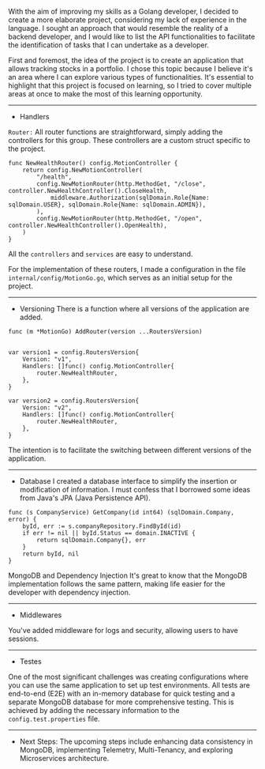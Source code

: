 With the aim of improving my skills as a Golang developer, I decided to create a more elaborate project, considering my lack of experience in the language. I sought an approach that would resemble the reality of a backend developer, and I would like to list the API functionalities to facilitate the identification of tasks that I can undertake as a developer.

First and foremost, the idea of the project is to create an application that allows tracking stocks in a portfolio. I chose this topic because I believe it's an area where I can explore various types of functionalities. It's essential to highlight that this project is focused on learning, so I tried to cover multiple areas at once to make the most of this learning opportunity.

----------
* Handlers

`Router:` 
All router functions are straightforward, simply adding the controllers for this group. These controllers are a custom struct specific to the project.

````
func NewHealthRouter() config.MotionController {
	return config.NewMotionController(
		"/health",
		config.NewMotionRouter(http.MethodGet, "/close", controller.NewHealthController().CloseHealth,
			middleware.Authorization(sqlDomain.Role{Name: sqlDomain.USER}, sqlDomain.Role{Name: sqlDomain.ADMIN}),
		),
		config.NewMotionRouter(http.MethodGet, "/open", controller.NewHealthController().OpenHealth),
	)
}
````

All the `controllers` and `services` are easy to understand.

For the implementation of these routers, I made a configuration in the file `internal/config/MotionGo.go`, which serves as an initial setup for the project.

----------
* Versioning
There is a function where all versions of the application are added.

```
func (m *MotionGo) AddRouter(version ...RoutersVersion) 
```
```

var version1 = config.RoutersVersion{
	Version: "v1",
	Handlers: []func() config.MotionController{
		router.NewHealthRouter,
	},
}

var version2 = config.RoutersVersion{
	Version: "v2",
	Handlers: []func() config.MotionController{
		router.NewHealthRouter,
	},
}
```
The intention is to facilitate the switching between different versions of the application.

----------
* Database
I created a database interface to simplify the insertion or modification of information. I must confess that I borrowed some ideas from Java's JPA (Java Persistence API).

```
func (s CompanyService) GetCompany(id int64) (sqlDomain.Company, error) {
	byId, err := s.companyRepository.FindById(id)
	if err != nil || byId.Status == domain.INACTIVE {
		return sqlDomain.Company{}, err
	}
	return byId, nil
}
```
MongoDB and Dependency Injection
It's great to know that the MongoDB implementation follows the same pattern, making life easier for the developer with dependency injection.


----------
* Middlewares

You've added middleware for logs and security, allowing users to have sessions.

----------
* Testes

One of the most significant challenges was creating configurations where you can use the same application to set up test environments. All tests are end-to-end (E2E) with an in-memory database for quick testing and a separate MongoDB database for more comprehensive testing. This is achieved by adding the necessary information to the `config.test.properties` file.

----------
* Next Steps:
The upcoming steps include enhancing data consistency in MongoDB, implementing Telemetry, Multi-Tenancy, and exploring Microservices architecture.
